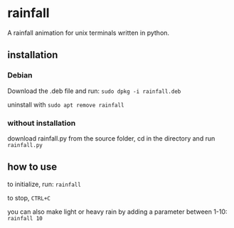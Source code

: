 # rainfall

A rainfall animation for unix terminals written in python.



## installation


### Debian

Download the .deb file and run:
`sudo dpkg -i rainfall.deb`

uninstall with `sudo apt remove rainfall`


### without installation

download rainfall.py from the source folder, cd in the directory and run
`rainfall.py`


## how to use

to initialize, run:
`rainfall`

to stop, `CTRL+C`


you can also make light or heavy rain by adding a parameter between 1-10:
`rainfall 10`


